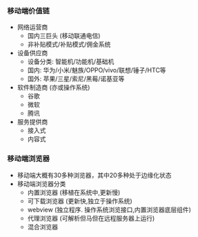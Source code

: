 ### 移动端价值链
- 网络运营商
	- 国内三巨头 (移动联通电信)
	- 非补贴模式/补贴模式/佣金系统
- 设备供应商
	- 设备分类: 智能机/功能机/基础机
	- 国内: 华为/小米/魅族/OPPO/vivo/联想/锤子/HTC等
	- 国外: 苹果/三星/索尼/黑莓/诺基亚等
- 软件制造商 (亦或操作系统)
	- 谷歌
	- 微软
	- 腾讯
- 服务提供商
	- 接入式
	- 内容式
### 移动端浏览器
- 移动端大概有30多种浏览器，其中20多种处于边缘化状态
- 移动端浏览器分类
	- 内置浏览器 (移植在系统中,更新慢)
	- 可下载浏览器 (更新快,独立于操作系统)
	- webview (独立程序. 操作系统浏览接口,内置浏览器底层组件)
	- 代理浏览器 (可解析但马但在远程服务器上运行)
	- 混合浏览器